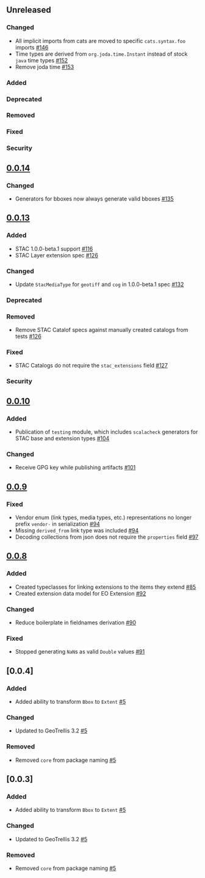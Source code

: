 ## Unreleased

### Changed

- All implicit imports from cats are moved to specific `cats.syntax.foo` imports [#146](https://github.com/azavea/stac4s/pull/146)
- Time types are derived from `org.joda.time.Instant` instead of stock `java` time types [#152](https://github.com/azavea/stac4s/pull/152)
- Remove joda time [#153](https://github.com/azavea/stac4s/pull/153)

### Added

### Deprecated

### Removed

### Fixed

### Security

## [0.0.14](https://github.com/azavea/stac4s/tree/0.0.14)

### Changed

- Generators for bboxes now always generate valid bboxes [#135](https://github.com/azavea/stac4s/pull/135)

## [0.0.13](https://github.com/azavea/stac4s/tree/0.0.13)

### Added

- STAC 1.0.0-beta.1 support [#116](https://github.com/azavea/stac4s/pull/116)
- STAC Layer extension spec [#126](https://github.com/azavea/stac4s/pull/126)

### Changed

- Update `StacMediaType` for `geotiff` and `cog` in 1.0.0-beta.1 spec [#132](https://github.com/azavea/stac4s/pull/132)

### Deprecated

### Removed

- Remove STAC Catalof specs against manually created catalogs from tests [#126](https://github.com/azavea/stac4s/pull/126)

### Fixed

- STAC Catalogs do not require the `stac_extensions` field [#127](https://github.com/azavea/stac4s/pull/127)

### Security

## [0.0.10](https://github.com/azavea/stac4s/tree/0.0.10)

### Added

- Publication of `testing` module, which includes `scalacheck` generators for STAC base and extension types [#104](https://github.com/azavea/stac4s/pull/104)

### Changed

- Receive GPG key while publishing artifacts [#101](https://github.com/azavea/stac4s/pull/101)

## [0.0.9](https://github.com/azavea/stac4s/tree/0.0.9)

### Fixed

- Vendor enum (link types, media types, etc.) representations no longer prefix `vendor-` in serialization [#94](https://github.com/azavea/stac4s/pull/94)
- Missing `derived_from` link type was included [#94](https://github.com/azavea/stac4s/pull/94)
- Decoding collections from json does not require the `properties` field [#97](https://github.com/azavea/stac4s/pull/97)

## [0.0.8](https://github.com/azavea/stac4s/tree/0.0.8)

### Added

- Created typeclasses for linking extensions to the items they extend [#85](https://github.com/azavea/stac4s/pull/85)
- Created extension data model for EO Extension [#92](https://github.com/azavea/stac4s/pull/92)

### Changed

- Reduce boilerplate in fieldnames derivation [#90](https://github.com/azavea/stac4s/issues/90)

### Fixed

- Stopped generating `NaN`s as valid `Double` values [#91](https://github.com/azavea/stac4s/pull/91)

## [0.0.4]

### Added

- Added ability to transform `Bbox` to `Extent` [\#5](https://github.com/azavea/stac4s/pull/5)

### Changed

- Updated to GeoTrellis 3.2 [\#5](https://github.com/azavea/stac4s/pull/5)

### Removed

- Removed `core` from package naming [\#5](https://github.com/azavea/stac4s/pull/5)

## [0.0.3]

### Added

- Added ability to transform `Bbox` to `Extent` [\#5](https://github.com/azavea/stac4s/pull/5)

### Changed

- Updated to GeoTrellis 3.2 [\#5](https://github.com/azavea/stac4s/pull/5)

### Removed

- Removed `core` from package naming [\#5](https://github.com/azavea/stac4s/pull/5)

